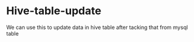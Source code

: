 # Hive-table-update
We can use this to update data in hive table after tacking that from mysql table
